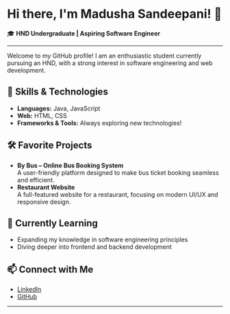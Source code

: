 # Hi there, I'm Madusha Sandeepani! 👋

🎓 **HND Undergraduate | Aspiring Software Engineer**

---

Welcome to my GitHub profile! I am an enthusiastic student currently pursuing an HND, with a strong interest in software engineering and web development.

## 🚀 Skills & Technologies

- **Languages:** Java, JavaScript
- **Web:** HTML, CSS
- **Frameworks & Tools:** Always exploring new technologies!

## 🛠 Favorite Projects

- **By Bus – Online Bus Booking System**  
  A user-friendly platform designed to make bus ticket booking seamless and efficient.
- **Restaurant Website**  
  A full-featured website for a restaurant, focusing on modern UI/UX and responsive design.

## 🌱 Currently Learning

- Expanding my knowledge in software engineering principles
- Diving deeper into frontend and backend development

## 📫 Connect with Me

- [LinkedIn](https://www.linkedin.com/in/madusha-sandeepani-780616346/)
- [GitHub](https://github.com/Madusha154)

---



<!--
**Madusha154/Madusha154** is a ✨ _special_ ✨ repository because its `README.md` (this file) appears on your GitHub profile.

Here are some ideas to get you started:

- 🔭 I’m currently working on ...
- 🌱 I’m currently learning ...
- 👯 I’m looking to collaborate on ...
- 🤔 I’m looking for help with ...
- 💬 Ask me about ...
- 📫 How to reach me: ...
- 😄 Pronouns: ...
- ⚡ Fun fact: ...
-->
